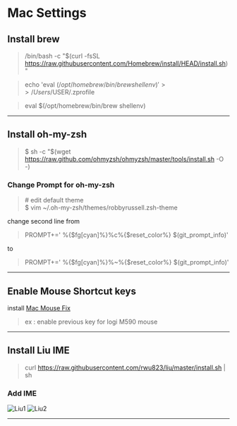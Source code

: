 # Mac Settings

## Install brew
> /bin/bash -c "$(curl -fsSL https://raw.githubusercontent.com/Homebrew/install/HEAD/install.sh)"

> echo 'eval $(/opt/homebrew/bin/brew shellenv)' >> /Users/$USER/.zprofile

> eval $(/opt/homebrew/bin/brew shellenv)

---
## Install oh-my-zsh
> \$ sh -c "$(wget https://raw.github.com/ohmyzsh/ohmyzsh/master/tools/install.sh -O -)   

### Change Prompt for oh-my-zsh
>\# edit default theme  
\$ vim ~/.oh-my-zsh/themes/robbyrussell.zsh-theme  
  
change second line from 
> PROMPT+=' %{$fg[cyan]%}%c%{$reset_color%} $(git_prompt_info)'

to 
> PROMPT+=' %{$fg[cyan]%}%~%{$reset_color%} $(git_prompt_info)'

---

## Enable Mouse Shortcut keys
install [Mac Mouse Fix](https://mousefix.org/)
> ex : enable previous key for logi M590 mouse

---
## Install Liu IME
> curl https://raw.githubusercontent.com/rwu823/liu/master/install.sh | sh
### Add IME
![Liu1](https://raw.githubusercontent.com/rwu823/liu/master/screens/1.png)
![Liu2](https://raw.githubusercontent.com/rwu823/liu/master/screens/2.png)

---
